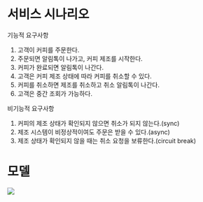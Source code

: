 <h1>서비스 시나리오</h1>
<p>기능적 요구사항</p>
<ol>
  <li>고객이 커피를 주문한다.</li>
  <li>주문되면 알림톡이 나가고, 커피 제조를 시작한다.</li>
  <li>커피가 완료되면 알림톡이 나간다.</li>
  <li>고객은 커피 제조 상태에 따라 커피를 취소할 수 있다.</li>
  <li>커피를 취소하면 제조를 취소하고 취소 알림톡이 나간다.</li>
  <li>고객은 중간 조회가 가능하다.</li>
</ol>

<p>비기능적 요구사항</p>
<ol>
  <li>커피의 제조 상태가 확인되지 않으면 취소가 되지 않는다.(sync)</li>
  <li>제조 시스템이 비정상적이여도 주문은 받을 수 있다.(async)</li>
  <li>제조 상태가 확인되지 않을 때는 취소 요청을 보류한다.(circuit break)</li>
</ol>

<h1>모델</h1>
<img src="https://user-images.githubusercontent.com/54231851/85090153-636c6580-b21f-11ea-8019-9b05dec163d1.PNG"/>
